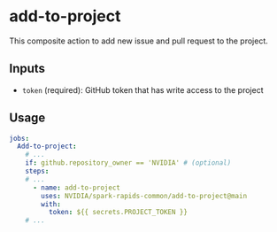 # add-to-project

This composite action to add new issue and pull request to the project.

## Inputs

- `token` (required): GitHub token that has write access to the project

## Usage

```yaml
jobs:
  Add-to-project:
    # ...
    if: github.repository_owner == 'NVIDIA' # (optional)
    steps:
    # ...
      - name: add-to-project
        uses: NVIDIA/spark-rapids-common/add-to-project@main
        with:
          token: ${{ secrets.PROJECT_TOKEN }}
    # ...
```
